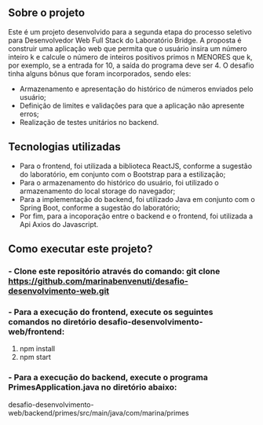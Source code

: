 ## Sobre o projeto
Este é um projeto desenvolvido para a segunda etapa do processo seletivo para Desenvolvedor Web Full Stack do Laboratório Bridge. A proposta é construir uma aplicação web que permita que o usuário insira um número inteiro k e calcule o número de inteiros positivos primos n MENORES que k, por exemplo, se a entrada for 10, a saída do programa deve ser 4. O desafio tinha alguns bônus que foram incorporados, sendo eles:
* Armazenamento e apresentação do histórico de números enviados pelo usuário;
* Definição de limites e validações para que a aplicação não apresente erros;
* Realização de testes unitários no backend.

## Tecnologias utilizadas
* Para o frontend, foi utilizada a biblioteca ReactJS, conforme a sugestão do laboratório, em conjunto com o Bootstrap para a estilização;
* Para o armazenamento do histórico do usuário, foi utilizado o armazenamento do local storage do navegador;
* Para a implementação do backend, foi utilizado Java em conjunto com o Spring Boot, conforme a sugestão do laboratório;
* Por fim, para a incoporação entre o backend e o frontend, foi utilizada a Api Axios do Javascript.

## Como executar este projeto?
### - Clone este repositório através do comando: git clone https://github.com/marinabenvenuti/desafio-desenvolvimento-web.git
### - Para a execução do frontend, execute os seguintes comandos no diretório desafio-desenvolvimento-web/frontend:
1. npm install
2. npm start

### - Para a execução do backend, execute o programa PrimesApplication.java no diretório abaixo:
desafio-desenvolvimento-web/backend/primes/src/main/java/com/marina/primes



